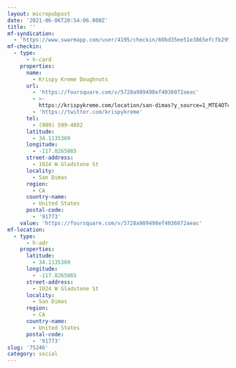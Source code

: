 ```yaml
---
layout: micropubpost
date: '2021-06-06T20:54:06.000Z'
title: ''
mf-syndication:
  - 'https://www.swarmapp.com/user/4195/checkin/60bd35ee51e3865efcfb2995'
mf-checkin:
  - type:
      - h-card
    properties:
      name:
        - Krispy Kreme Doughnuts
      url:
        - 'https://foursquare.com/v/5728a989498ef4036072aeac'
        - >-
          https://krispykreme.com/location/san-dimas?y_source=1_MTE4OTc4MDMtNDQwLWxvY2F0aW9uLndlYnNpdGU=
        - 'https://twitter.com/krispykreme'
      tel:
        - (909) 599-4882
      latitude:
        - 34.1135369
      longitude:
        - -117.8265865
      street-address:
        - 1024 W Gladstone St
      locality:
        - San Dimas
      region:
        - CA
      country-name:
        - United States
      postal-code:
        - '91773'
    value: 'https://foursquare.com/v/5728a989498ef4036072aeac'
mf-location:
  - type:
      - h-adr
    properties:
      latitude:
        - 34.1135369
      longitude:
        - -117.8265865
      street-address:
        - 1024 W Gladstone St
      locality:
        - San Dimas
      region:
        - CA
      country-name:
        - United States
      postal-code:
        - '91773'
slug: '75246'
category: social
---
```

